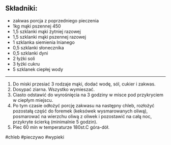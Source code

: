 ## Składniki:
- zakwas porcja z poprzedniego pieczenia
- 1kg mąki pszennej 450
- 1,5 szklanki mąki żytniej razowej
- 1,5 szklanki mąki pszennej razowej
- 1 szklanka siemienia lnianego
- 0,5 szklanki słonecznika
- 0,5 szklanki dyni
- 2 łyżki soli
- 3 łyżki cukru
- 5 szklanek ciepłej wody

-----
1. Do miski przesiać 3 rodzaje mąki, dodać wodę, sól, cukier i zakwas.
2. Dosypać ziarna. Wszystko wymieszać.
3. Ciasto odstawić do wyrośnięcia na 3 godziny w misce pod przykryciem w ciepłym miejscu.
4. Po tym czasie odłożyć porcję zakwasu na następny chleb, rozłożyć pozostałą część do foremek (keksówek wysmarowanych oliwą), posmarować na wierzchu oliwą z oliwek i pozostawić na całą noc, przykryte ścierką (minimalnie 5 godzin).
5. Piec 60 min w temperaturze 180st.C góra-dół.

#chleb #pieczywo #wypieki 
